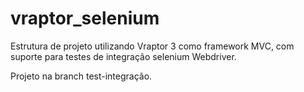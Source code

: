 # vraptor_selenium

Estrutura de projeto utilizando Vraptor 3 como framework MVC, com suporte para testes de integração selenium Webdriver. 

Projeto na branch test-integração.
